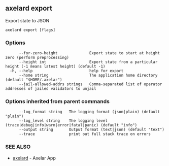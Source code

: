 ## axelard export

Export state to JSON

```
axelard export [flags]
```

### Options

```
      --for-zero-height              Export state to start at height zero (perform preprocessing)
      --height int                   Export state from a particular height (-1 means latest height) (default -1)
  -h, --help                         help for export
      --home string                  The application home directory (default "$HOME/.axelar")
      --jail-allowed-addrs strings   Comma-separated list of operator addresses of jailed validators to unjail
```

### Options inherited from parent commands

```
      --log_format string   The logging format (json|plain) (default "plain")
      --log_level string    The logging level (trace|debug|info|warn|error|fatal|panic) (default "info")
      --output string       Output format (text|json) (default "text")
      --trace               print out full stack trace on errors
```

### SEE ALSO

- [axelard](axelard.md) - Axelar App
